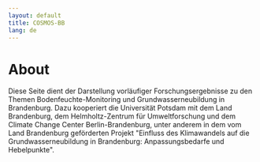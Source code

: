 ```yaml
---
layout: default
title: COSMOS-BB
lang: de 
---
```


# About
Diese Seite dient der Darstellung vorläufiger Forschungsergebnisse zu den Themen Bodenfeuchte-Monitoring und Grundwasserneubildung in Brandenburg. Dazu kooperiert die Universität Potsdam mit dem Land Brandenburg, dem Helmholtz-Zentrum für Umweltforschung und dem Climate Change Center Berlin-Brandenburg, unter anderem in dem vom Land Brandenburg geförderten Projekt "Einfluss des Klimawandels auf die Grundwasserneubildung in Brandenburg: Anpassungsbedarfe und Hebelpunkte".



